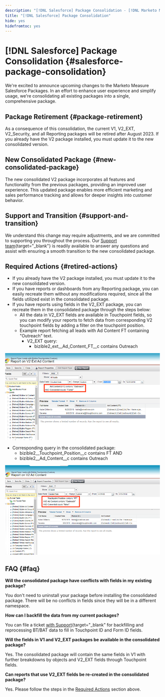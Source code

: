 ```yaml
---
description: "[!DNL Salesforce] Package Consolidation - [!DNL Marketo Measure] - Product Documentation"
title: "[!DNL Salesforce] Package Consolidation"
hide: yes
hidefromtoc: yes
---
```

# [!DNL Salesforce] Package Consolidation {#salesforce-package-consolidation}

We're excited to announce upcoming changes to the Marketo Measure Salesforce Packages. In an effort to enhance user experience and simplify usage, we're consolidating all existing packages into a single, comprehensive package.

## Package Retirement {#package-retirement}

As a consequence of this consolidation, the current V1, V2_EXT, V2_Security, and all Reporting packages will be retired after August 2023. If you already have the V2 package installed, you must update it to the new consolidated version.

## New Consolidated Package {#new-consolidated-package}

The new consolidated V2 package incorporates all features and functionality from the previous packages, providing an improved user experience. This updated package enables more efficient marketing and sales performance tracking and allows for deeper insights into customer behavior.

## Support and Transition {#support-and-transition}

We understand this change may require adjustments, and we are committed to supporting you throughout the process. Our [Support team](https://nation.marketo.com/t5/support/ct-p/Support){target="_blank"} is readily available to answer any questions and assist with ensuring a smooth transition to the new consolidated package.

## Required Actions {#retired-actions}

* If you already have the V2 package installed, you must update it to the new consolidated version.
* If you have reports or dashboards from any Reporting package, you can easily recreate them without any modifications required, since all the fields utilized exist in the consolidated package.
* If you have reports using fields in the V2_EXT package, you can recreate them in the consolidated package through the steps below:
   * All the data in V2_EXT fields are available in Touchpoint fields, so you can modify your reports to fetch data from corresponding V2 touchpoint fields by adding a filter on the touchpoint position.
   * Example report fetching all leads with Ad Content FT containing "Outreach" text.
      * V2_EXT query:
         * bizible2_ext__Ad_Content_FT__c contains Outreach

![](assets/salesforce-package-consolidation-1.png)

* Corresponding query in the consolidated package:
   * bizible2__Touchpoint_Position__c contains FT AND
   * bizible2__Ad_Content__c contains Outreach

![](assets/salesforce-package-consolidation-2.png)

## FAQ {#faq}

**Will the consolidated package have conflicts with fields in my existing package?**

You don't need to uninstall your package before installing the consolidated package. There will be no conflicts in fields since they will be in a different namespace.

**How can I backfill the data from my current packages?**

You can file a ticket [with Support](https://nation.marketo.com/t5/support/ct-p/Support){target="_blank" for backfilling and reprocessing BT/BAT data to fill in Touchpoint ID and Form ID fields.

**Will the fields in V1 and V2_EXT packages be available in the consolidated package?**

Yes. The consolidated package will contain the same fields in V1 with further breakdowns by objects and V2_EXT fields through Touchpoint fields.

**Can reports that use V2_EXT fields be re-created in the consolidated package?**

Yes. Please follow the steps in the [Required Actions](#retired-actions) section above.
